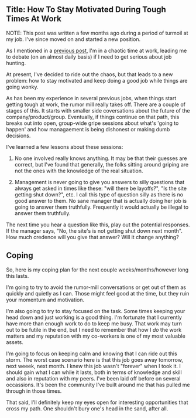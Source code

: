 Title: How To Stay Motivated During Tough Times At Work
-------------------

NOTE: This post was written a few months ago during a period of turmoil at my job.  I've since moved on and started a new position.

As I mentioned in a <a href="https://www.snowboardingcoder.com/coding/2018/01/24/should-i-stay-or-should-i-go-now/">previous post</a>, I'm in a chaotic time at work, leading me to debate (on an almost daily basis) if I need to get serious about job hunting.

At present, I've decided to ride out the chaos, but that leads to a new problem: how to stay motivated and keep doing a good job while things are going wonky.

As has been my experience in several previous jobs, when things start getting tough at work, the rumor mill really takes off.   There are a couple of stages of this.  It starts with smaller side coversations about the future of the company/product/group.  Eventually, if things continue on that path, this breaks out into open, group-wide gripe sessions about what's 'going to happen' and how managaement is being dishonest or making dumb decisions.

I've learned a few lessons about these sessions:

1) No one involved really knows anything. It may be that their guesses are correct, but I've found that generally, the folks sitting around griping are not the ones with the knowledge of the real situation.

2) Management is never going to give you answers to silly questions that always get asked in times like these: "will there be layoffs?", "Is the site getting shut down?", etc.  I call this type of question silly as there is no good answer to them.  No sane manager that is actually doing her job is going to answer them truthfully.  Frequently it would actually be illegal to answer them truthfully.

The next time you hear a question like this, play out the potential responses.  If the manager says, "No, the site's is not getting shut down next month".  How much credence will you give that answer?  Will it change anything?

## Coping

So, here is my coping plan for the next couple weeks/months/however long this lasts.

I'm going to try to avoid the rumor-mill conversations or get out of them as quickly and quietly as I can.  Those might feel good at the time, but they ruin your momentum and motivation.

I'm also going to try to stay focused on the task.  Some times keeping your head down and just working is a good thing.  I'm fortunate that I currently have more than enough work to do to keep me busy.  That work may turn out to be futile in the end, but I need to remember that how I *do* the work matters and my reputation with my co-workers is one of my most valuable assets.

I'm going to focus on keeping calm and knowing that I can ride out this storm.  The worst case scenario here is that this job goes away tomorrow, next weeek, next month.  I knew this job wasn't "forever" when I took it.  I should gain what I can while it lasts, both in terms of knowledge and skill and also in reputation with my peers.   I've been laid off before on several occassions.  It's been the community I've built around me that has pulled me through in those times.

That said, I'll definitely keep my eyes open for interesting opportunities that cross my path.  One shouldn't bury one's head in the sand, after all.
